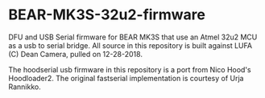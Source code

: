 # BEAR-MK3S-32u2-firmware

DFU and USB Serial firmware for BEAR MK3S that use an Atmel 32u2 MCU as a usb to serial bridge. All source in this repository is built against LUFA (C) Dean Camera, pulled on 12-28-2018.

The hoodserial usb firmware in this repository is a port from Nico Hood's Hoodloader2.  The original fastserial implementation is courtesy of Urja Rannikko.


